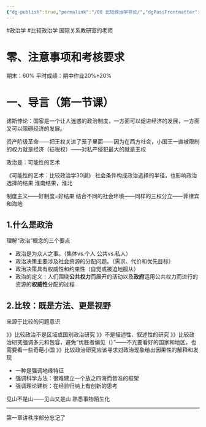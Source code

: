 ```yaml
---
{"dg-publish":true,"permalink":"/00 比较政治学导论/","dgPassFrontmatter":true}
---
```



#政治学 #比较政治学 
国际关系教研室的老师    


# 零、注意事项和考核要求
期末：60%
平时成绩：期中作业20%+20%

# 一、导言（第一节课）

诺斯悖论：国家是一个让人迷惑的政治制度，一方面可以促进经济的发展，一方面又可以阻碍经济的发展。

资产阶级革命——把王权关进了笼子里面——因为在西方社会，小国王一直被限制的权力就是经济（征税权）——对私产侵犯最大的就是王权

政治是：可能性的艺术

《可能性的艺术：比较政治学30讲》    社会条件构成政治选择的半径，也影响政治选择的结果    淮南结果，淮北

制度主义——好制度=好结果   结合不同的社会环境——同样的三权分立——菲律宾和海地

## 1.什么是政治

理解“政治”概念的三个要点

+ 政治是为众人之事。（集体vs.个人  公共vs.私人）
+ 政治决策主要涉及社会资源的分配问题。（需求、代价和优先目标）
+ 政治决策具有权威性和约束性（自觉或被迫地服从）
+ 政治的定义：人们围绕**公共权力**而展开的活动以及**政府**运用公共权力而进行的资源的**权威性**分配的过程

## 2.比较：既是方法、更是视野

来源于比较的问题意识

》》比较政治不是区域或国别政治研究
》》不是描述性、叙述性的研究
》》比较政治研究强调多元和包容，避免“优胜者偏见（）”——不光要看好的国家和地区，也需要看一些奇葩小国
》》比较政治研究应该寻求对政治现象给出因果性的解释和发现

+ 一种是强调地缘特征
+ 强调科学方法：很难建立一个放之四海而皆准的框架
+ 强调理论建树：在经验归纳上有创新的思考

见山不是山——见山又是山   熟悉事物陌生化

--- 


第一章讲秩序部分忘记了
